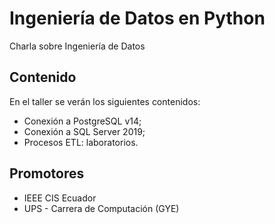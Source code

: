 # Ingeniería de Datos en Python
 Charla sobre Ingeniería de Datos

## Contenido
En el taller se verán los siguientes contenidos:
- Conexión a PostgreSQL v14;
- Conexión a SQL Server 2019;
- Procesos ETL: laboratorios.

## Promotores
- IEEE CIS Ecuador
- UPS - Carrera de Computación (GYE)
